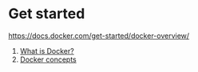 # Get started

https://docs.docker.com/get-started/docker-overview/

1. [What is Docker?](./what-is-docker.md)
2. [Docker concepts](./docker-concepts.md)
